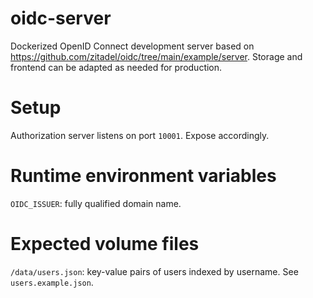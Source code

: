 # oidc-server

Dockerized OpenID Connect development server based on
https://github.com/zitadel/oidc/tree/main/example/server.
Storage and frontend can be adapted as needed for production.

# Setup

Authorization server listens on port `10001`. Expose accordingly.

# Runtime environment variables

`OIDC_ISSUER`: fully qualified domain name.

# Expected volume files

`/data/users.json`: key-value pairs of users indexed by username. See `users.example.json`.

